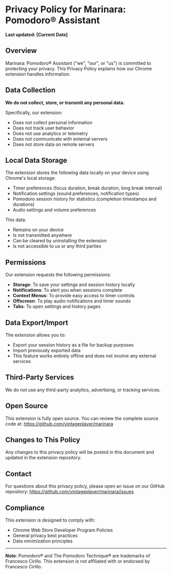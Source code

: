 # Privacy Policy for Marinara: Pomodoro® Assistant

**Last updated: [Current Date]**

## Overview

Marinara: Pomodoro® Assistant ("we", "our", or "us") is committed to protecting your privacy. This Privacy Policy explains how our Chrome extension handles information.

## Data Collection

**We do not collect, store, or transmit any personal data.**

Specifically, our extension:
- Does not collect personal information
- Does not track user behavior
- Does not use analytics or telemetry
- Does not communicate with external servers
- Does not store data on remote servers

## Local Data Storage

The extension stores the following data locally on your device using Chrome's local storage:
- Timer preferences (focus duration, break duration, long break interval)
- Notification settings (sound preferences, notification types)
- Pomodoro session history for statistics (completion timestamps and durations)
- Audio settings and volume preferences

This data:
- Remains on your device
- Is not transmitted anywhere
- Can be cleared by uninstalling the extension
- Is not accessible to us or any third parties

## Permissions

Our extension requests the following permissions:
- **Storage**: To save your settings and session history locally
- **Notifications**: To alert you when sessions complete
- **Context Menus**: To provide easy access to timer controls
- **Offscreen**: To play audio notifications and timer sounds
- **Tabs**: To open settings and history pages

## Data Export/Import

The extension allows you to:
- Export your session history as a file for backup purposes
- Import previously exported data
- This feature works entirely offline and does not involve any external services

## Third-Party Services

We do not use any third-party analytics, advertising, or tracking services.

## Open Source

This extension is fully open source. You can review the complete source code at:
https://github.com/vintageplayer/marinara

## Changes to This Policy

Any changes to this privacy policy will be posted in this document and updated in the extension repository.

## Contact

For questions about this privacy policy, please open an issue on our GitHub repository:
https://github.com/vintageplayer/marinara/issues

## Compliance

This extension is designed to comply with:
- Chrome Web Store Developer Program Policies
- General privacy best practices
- Data minimization principles

---

**Note**: Pomodoro® and The Pomodoro Technique® are trademarks of Francesco Cirillo. This extension is not affiliated with or endorsed by Francesco Cirillo.